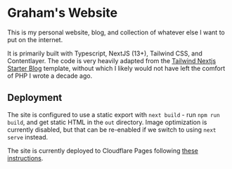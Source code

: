 # Graham's Website

This is my personal website, blog, and collection of whatever else I want to put on the internet.

It is primarily built with Typescript, NextJS (13+), Tailwind CSS, and Contentlayer. The code is very heavily adapted from the [Tailwind Nextjs Starter Blog](https://github.com/timlrx/tailwind-nextjs-starter-blog/) template, without which I likely would not have left the comfort of PHP I wrote a decade ago.

## Deployment

The site is configured to use a static export with `next build` - run `npm run build`, and get static HTML in the `out` directory. Image optimization is currently disabled, but that can be re-enabled if we switch to using `next serve` instead.

The site is currently deployed to Cloudflare Pages following [these instructions](https://developers.cloudflare.com/pages/framework-guides/deploy-a-nextjs-site/).
